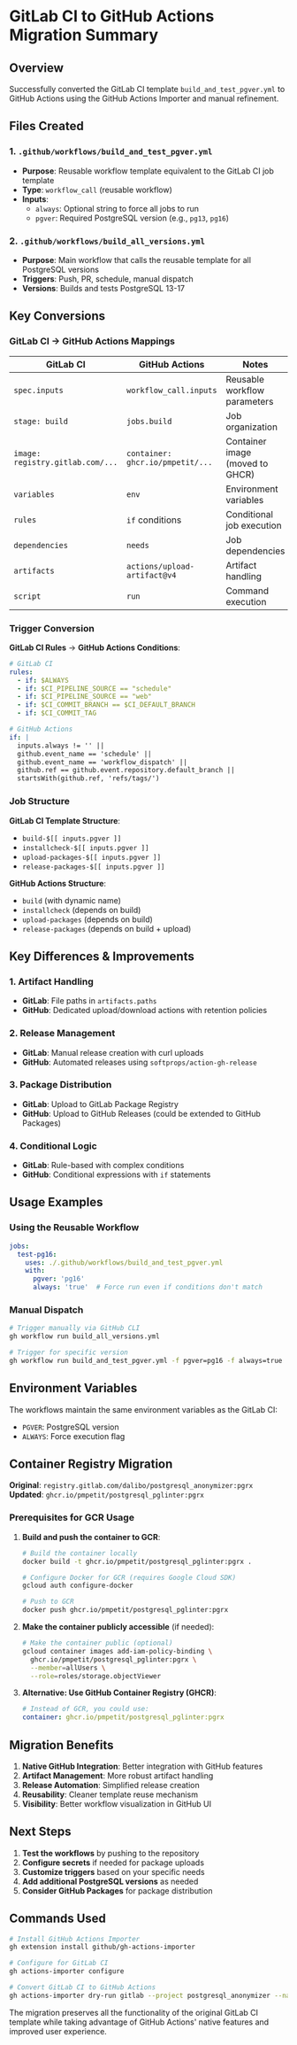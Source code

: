# GitLab CI to GitHub Actions Migration Summary

## Overview

Successfully converted the GitLab CI template `build_and_test_pgver.yml` to GitHub Actions using the GitHub Actions Importer and manual refinement.

## Files Created

### 1. `.github/workflows/build_and_test_pgver.yml`
- **Purpose**: Reusable workflow template equivalent to the GitLab CI job template
- **Type**: `workflow_call` (reusable workflow)
- **Inputs**:
  - `always`: Optional string to force all jobs to run
  - `pgver`: Required PostgreSQL version (e.g., `pg13`, `pg16`)

### 2. `.github/workflows/build_all_versions.yml`
- **Purpose**: Main workflow that calls the reusable template for all PostgreSQL versions
- **Triggers**: Push, PR, schedule, manual dispatch
- **Versions**: Builds and tests PostgreSQL 13-17

## Key Conversions

### GitLab CI → GitHub Actions Mappings

| GitLab CI | GitHub Actions | Notes |
|-----------|----------------|-------|
| `spec.inputs` | `workflow_call.inputs` | Reusable workflow parameters |
| `stage: build` | `jobs.build` | Job organization |
| `image: registry.gitlab.com/...` | `container: ghcr.io/pmpetit/...` | Container image (moved to GHCR) |
| `variables` | `env` | Environment variables |
| `rules` | `if` conditions | Conditional job execution |
| `dependencies` | `needs` | Job dependencies |
| `artifacts` | `actions/upload-artifact@v4` | Artifact handling |
| `script` | `run` | Command execution |

### Trigger Conversion

**GitLab CI Rules** → **GitHub Actions Conditions**:
```yaml
# GitLab CI
rules:
  - if: $ALWAYS
  - if: $CI_PIPELINE_SOURCE == "schedule"
  - if: $CI_PIPELINE_SOURCE == "web"
  - if: $CI_COMMIT_BRANCH == $CI_DEFAULT_BRANCH
  - if: $CI_COMMIT_TAG

# GitHub Actions
if: |
  inputs.always != '' ||
  github.event_name == 'schedule' ||
  github.event_name == 'workflow_dispatch' ||
  github.ref == github.event.repository.default_branch ||
  startsWith(github.ref, 'refs/tags/')
```

### Job Structure

**GitLab CI Template Structure**:
- `build-$[[ inputs.pgver ]]`
- `installcheck-$[[ inputs.pgver ]]`
- `upload-packages-$[[ inputs.pgver ]]`
- `release-packages-$[[ inputs.pgver ]]`

**GitHub Actions Structure**:
- `build` (with dynamic name)
- `installcheck` (depends on build)
- `upload-packages` (depends on build)
- `release-packages` (depends on build + upload)

## Key Differences & Improvements

### 1. **Artifact Handling**
- **GitLab**: File paths in `artifacts.paths`
- **GitHub**: Dedicated upload/download actions with retention policies

### 2. **Release Management**
- **GitLab**: Manual release creation with curl uploads
- **GitHub**: Automated releases using `softprops/action-gh-release`

### 3. **Package Distribution**
- **GitLab**: Upload to GitLab Package Registry
- **GitHub**: Upload to GitHub Releases (could be extended to GitHub Packages)

### 4. **Conditional Logic**
- **GitLab**: Rule-based with complex conditions
- **GitHub**: Conditional expressions with `if` statements

## Usage Examples

### Using the Reusable Workflow

```yaml
jobs:
  test-pg16:
    uses: ./.github/workflows/build_and_test_pgver.yml
    with:
      pgver: 'pg16'
      always: 'true'  # Force run even if conditions don't match
```

### Manual Dispatch

```bash
# Trigger manually via GitHub CLI
gh workflow run build_all_versions.yml

# Trigger for specific version
gh workflow run build_and_test_pgver.yml -f pgver=pg16 -f always=true
```

## Environment Variables

The workflows maintain the same environment variables as the GitLab CI:
- `PGVER`: PostgreSQL version
- `ALWAYS`: Force execution flag

## Container Registry Migration

**Original**: `registry.gitlab.com/dalibo/postgresql_anonymizer:pgrx`
**Updated**: `ghcr.io/pmpetit/postgresql_pglinter:pgrx`

### Prerequisites for GCR Usage

1. **Build and push the container to GCR**:
   ```bash
   # Build the container locally
   docker build -t ghcr.io/pmpetit/postgresql_pglinter:pgrx .

   # Configure Docker for GCR (requires Google Cloud SDK)
   gcloud auth configure-docker

   # Push to GCR
   docker push ghcr.io/pmpetit/postgresql_pglinter:pgrx
   ```

2. **Make the container publicly accessible** (if needed):
   ```bash
   # Make the container public (optional)
   gcloud container images add-iam-policy-binding \
     ghcr.io/pmpetit/postgresql_pglinter:pgrx \
     --member=allUsers \
     --role=roles/storage.objectViewer
   ```

3. **Alternative: Use GitHub Container Registry (GHCR)**:
   ```yaml
   # Instead of GCR, you could use:
   container: ghcr.io/pmpetit/postgresql_pglinter:pgrx
   ```

## Migration Benefits

1. **Native GitHub Integration**: Better integration with GitHub features
2. **Artifact Management**: More robust artifact handling
3. **Release Automation**: Simplified release creation
4. **Reusability**: Cleaner template reuse mechanism
5. **Visibility**: Better workflow visualization in GitHub UI

## Next Steps

1. **Test the workflows** by pushing to the repository
2. **Configure secrets** if needed for package uploads
3. **Customize triggers** based on your specific needs
4. **Add additional PostgreSQL versions** as needed
5. **Consider GitHub Packages** for package distribution

## Commands Used

```bash
# Install GitHub Actions Importer
gh extension install github/gh-actions-importer

# Configure for GitLab CI
gh actions-importer configure

# Convert GitLab CI to GitHub Actions
gh actions-importer dry-run gitlab --project postgresql_anonymizer --namespace dalibo --source-file-path build_and_test_pgver.yml --output-dir .github/workflows
```

The migration preserves all the functionality of the original GitLab CI template while taking advantage of GitHub Actions' native features and improved user experience.
